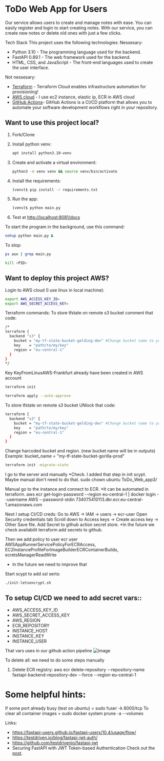 # ToDo Web App for Users

Our service allows users to create and manage notes with ease. You can easily register and login to start creating notes. With our service, you can create new notes or delete old ones with just a few clicks.

Tech Stack
This project uses the following technologies:
Nessesary:
- Python 3.10 - The programming language used for the backend.
- FastAPI 0.89.1 - The web framework used for the backend.
- HTML, CSS, and JavaScript - The front-end languages used to create the user interface.

Not nessesary:
- [Terraform](https://www.terraform.io/) - Terraform Cloud enables infrastructure automation for provisioning!
- [AWS cloud](https://aws.amazon.com/what-is-aws/) - I use ec2 instance, elastic ip, ECR in AWS cloud 
- [GitHub Actions](https://github.com/features/actions)- GitHub Actions is a CI/CD platform that allows you to automate your software development workflows right in your repository. 
## Want to use this project local?

1. Fork/Clone

1. Install python venv:

    ```sh
    apt install python3.10-venv
    ```

1. Create and activate a virtual environment:

    ```sh
    python3 -m venv venv && source venv/bin/activate
    ```

1. Install the requirements:

    ```sh
    (venv)$ pip install -r requirements.txt
    ```

1. Run the app:

    ```sh
    (venv)$ python main.py
    ```

1. Test at [http://localhost:8081/docs](http://localhost:8081/docs)

To start the program in the background, use this command:
```sh
nohup python main.py &
```

To stop:
```sh
ps aux | grep main.py
```
```sh
kill <PID>
```
## Want to deploy this project AWS?
Login to AWS cloud (I use linux in local machine):

```sh
export AWS_ACCESS_KEY_ID=
export AWS_SECRET_ACCESS_KEY=
```
Terraform commands:
To store tfstate on remote s3 bucket comment that code:
```sh
/*
terraform {
  backend "s3" {
    bucket = "my-tf-state-bucket-gelding-dev" #Change bucket name to your actual bucket name. You will see that in outputs.
    key    = "path/to/my/key"
    region = "eu-central-1"
  }
}
*/
```

Key KeyFromLinuxAWS-Frankfurt already have been created in AWS account 
```sh
terraform init
```

```sh
terraform apply --auto-approve
```

To store tfstate on remote s3 bucket UNlock that code:
```sh
terraform {
  backend "s3" {
    bucket = "my-tf-state-bucket-gelding-dev" #Change bucket name to your actual bucket name. You will see that in outputs.
    key    = "path/to/my/key"
    region = "eu-central-1"
  }
}
```

Change harcoded bucket and region. (new bucket name will be in outputs)
Example: bucket_name = "my-tf-state-bucket-gorilla-prod"

```sh
terraform init -migrate-state
```
I go to the server and manually *Check. I added that step in init scypt. Maybe manual don't need to do that.
sudo chown ubuntu ToDo_Web_app3/

Manual go to the instance and connect to ECR. *It can be automated in terraform.
aws ecr get-login-password --region eu-central-1 | docker login --username AWS --password-stdin 734075410113.dkr.ecr.eu-central-1.amazonaws.com

Next I setup CI/CD creds:
Go to AWS -> IAM -> users -> ecr-user
Open Security credentials tab
Scroll down to Access keys -> Create access key -> Other
Save file.
Add Secret to github action secret store. *In the future we check availabilit terraform add secrets to github.




Then we add policy to user ecr user 
AWSAppRunnerServicePolicyForECRAccess, 
EC2InstanceProfileForImageBuilderECRContainerBuilds,
ecretsManagerReadWrite
* In the future we need to improve that





Start scypt to add ssl serts:
```sh
./init-letsencrypt.sh
```

## To setup CI/CD we need to add secret vars::

- AWS_ACCESS_KEY_ID
- AWS_SECRET_ACCESS_KEY
- AWS_REGION
- ECR_REPOSITORY
- INSTANCE_HOST
- INSTANCE_KEY
- INSTANCE_USER

That vars uses in our github action pipeline
![image](https://user-images.githubusercontent.com/50805334/224275693-42f42348-d12f-459b-b8a5-8d67ecbfe11d.png)


To delete all:
we need to do some steps manually
1) Delete ECR registry: aws ecr delete-repository --repository-name fastapi-backend-repository-dev --force --region eu-central-1

# Some helpful hints:

If some port already busy (test on ubuntu) = sudo fuser -k 8000/tcp
To clear all container images              = sudo docker system prune -a --volumes

Links:
- https://fastapi-users.github.io/fastapi-users/10.4/usage/flow/
- https://testdriven.io/blog/fastapi-jwt-auth/
- https://github.com/testdrivenio/fastapi-jwt
- Securing FastAPI with JWT Token-based Authentication
Check out the [post](https://testdriven.io/blog/fastapi-jwt-auth/).